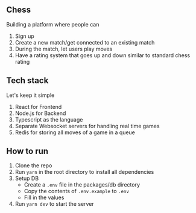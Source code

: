 ## Chess

Building a platform where people can

1. Sign up
2. Create a new match/get connected to an existing match
3. During the match, let users play moves
4. Have a rating system that goes up and down similar to standard chess rating

## Tech stack

Let's keep it simple

1. React for Frontend
2. Node.js for Backend
3. Typescript as the language
4. Separate Websocket servers for handling real time games
5. Redis for storing all moves of a game in a queue

## How to run

1. Clone the repo
2. Run `yarn` in the root directory to install all dependencies
3. Setup DB
   - Create a `.env` file in the packages/db directory
   - Copy the contents of `.env.example` to `.env`
   - Fill in the values
4. Run `yarn dev` to start the server
